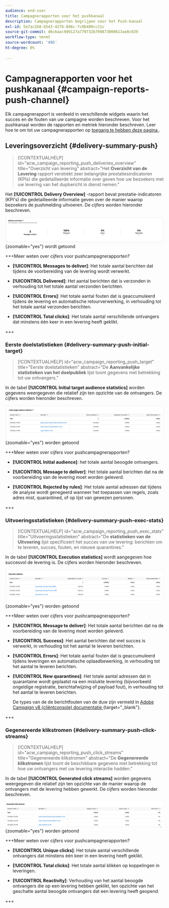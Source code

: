 ```yaml
---
audience: end-user
title: Campagnerapporten voor het pushkanaal
description: Campagnerapporten begrijpen voor het Push-kanaal
exl-id: 5e7ac2b8-b543-427b-846c-7c0b489cc21c
source-git-commit: d6c6aac9d9127a770732b709873008613ae8c639
workflow-type: tm+mt
source-wordcount: '495'
ht-degree: 0%

---
```


# Campagnerapporten voor het pushkanaal {#campaign-reports-push-channel}

Elk campagnerapport is verdeeld in verschillende widgets waarin het succes en de fouten van uw campagne worden beschreven. Voor het pushkanaal worden de rapporten en metriek hieronder beschreven. Leer hoe te om tot uw campagnerapporten op [ toegang te hebben deze pagina ](campaign-reports.md).

## Leveringsoverzicht {#delivery-summary-push}

>[!CONTEXTUALHELP]
>id="acw_campaign_reporting_push_deliveries_overview"
>title="Overzicht van levering"
>abstract="Het **Overzicht van de Levering** rapport verstrekt zeer belangrijke prestatiesindicatoren (KPIs) die gedetailleerde informatie over geven hoe uw bezoekers met uw levering van het dupbericht in dienst nemen."

Het **[!UICONTROL Delivery Overview]** -rapport bevat prestatie-indicatoren (KPI&#39;s) die gedetailleerde informatie geven over de manier waarop bezoekers de pushmelding uitvoeren. De cijfers worden hieronder beschreven.

![ Summiere metriek van de Levering die in het rapport van het Overzicht van de Levering ](assets/campaign-reporting-push-summary.png){zoomable="yes"} wordt getoond

+++Meer weten over cijfers voor pushcampagnerapporten?

* **[!UICONTROL Messages to deliver]**: Het totale aantal berichten dat tijdens de voorbereiding van de levering wordt verwerkt.

* **[!UICONTROL Delivered]**: Het aantal berichten dat is verzonden in verhouding tot het totale aantal verzonden berichten.

* **[!UICONTROL Errors]**: Het totale aantal fouten dat is geaccumuleerd tijdens de levering en automatische retourverwerking, in verhouding tot het totale aantal verzonden berichten.

* **[!UICONTROL Total clicks]**: Het totale aantal verschillende ontvangers dat minstens één keer in een levering heeft geklikt.

+++

### Eerste doelstatistieken {#delivery-summary-push-initial-target}

>[!CONTEXTUALHELP]
>id="acw_campaign_reporting_push_target"
>title="Eerste doelstatistieken"
>abstract="De **Aanvankelijke statistieken van het doelpubliek** lijst toont gegevens met betrekking tot uw ontvangers."

In de tabel **[!UICONTROL Initial target audience statistics]** worden gegevens weergegeven die relatief zijn ten opzichte van de ontvangers. De cijfers worden hieronder beschreven.

![ Aanvankelijke statistieken van het doelpubliek die in het rapport ](assets/campaign-reporting-push-target.png){zoomable="yes"} worden getoond

+++Meer weten over cijfers voor pushcampagnerapporten?

* **[!UICONTROL Initial audience]**: het totale aantal beoogde ontvangers.

* **[!UICONTROL Message to deliver]**: Het totale aantal berichten dat na de voorbereiding van de levering moet worden geleverd.

* **[!UICONTROL Rejected by rules]**: Het totale aantal adressen dat tijdens de analyse wordt genegeerd wanneer het toepassen van regels, zoals adres mist, quarantined, of op lijst van gewezen personen.

+++

### Uitvoeringsstatistieken {#delivery-summary-push-exec-stats}

>[!CONTEXTUALHELP]
>id="acw_campaign_reporting_push_exec_stats"
>title="Uitvoeringsstatistieken"
>abstract="De **statistieken van de Uitvoering** lijst specificeert het succes van uw levering: berichten om te leveren, succes, fouten, en nieuwe quarantines."

In de tabel **[!UICONTROL Execution statistics]** wordt aangegeven hoe succesvol de levering is. De cijfers worden hieronder beschreven.

![ statistieken van de Uitvoering die in het rapport ](assets/campaign-reporting-push-exec.png){zoomable="yes"} worden getoond

+++Meer weten over cijfers voor pushcampagnerapporten?

* **[!UICONTROL Message to deliver]**: Het totale aantal berichten dat na de voorbereiding van de levering moet worden geleverd.

* **[!UICONTROL Success]**: Het aantal berichten dat met succes is verwerkt, in verhouding tot het aantal te leveren berichten.

* **[!UICONTROL Errors]**: Het totale aantal fouten dat is geaccumuleerd tijdens leveringen en automatische oplaadbewerking, in verhouding tot het aantal te leveren berichten.

* **[!UICONTROL New quarantines]**: Het totale aantal adressen dat in quarantaine wordt geplaatst na een mislukte levering (bijvoorbeeld ongeldige registratie, berichtafwijzing of payload fout), in verhouding tot het aantal te leveren berichten.

  De types van de de berichtfouten van de duw zijn vermeld in [ Adobe Campaign v8 (cliëntconsole) documentatie ](https://experienceleague.adobe.com/docs/campaign/campaign-v8/send/failures/delivery-failures.html#push-error-types) {target="_blank"}.

+++

### Gegenereerde klikstromen {#delivery-summary-push-click-streams}

>[!CONTEXTUALHELP]
>id="acw_campaign_reporting_push_click_streams"
>title="Gegenereerde klikstromen"
>abstract="De **Gegenereerde klikstromen** lijst toont de beschikbare gegevens met betrekking tot hoe uw ontvangers met uw levering interactie hadden."

In de tabel **[!UICONTROL Generated click streams]** worden gegevens weergegeven die relatief zijn ten opzichte van de manier waarop de ontvangers met de levering hebben gewerkt. De cijfers worden hieronder beschreven.

![ Gegenereerde klikstromen die in het rapport ](assets/campaign-reporting-push-clicks.png){zoomable="yes"} worden getoond

+++Meer weten over cijfers voor pushcampagnerapporten?

* **[!UICONTROL Unique clicks]**: Het totale aantal verschillende ontvangers dat minstens één keer in een levering heeft geklikt.

* **[!UICONTROL Total clicks]**: Het totale aantal klikken op koppelingen in leveringen.

* **[!UICONTROL Reactivity]**: Verhouding van het aantal beoogde ontvangers die op een levering hebben geklikt, ten opzichte van het geschatte aantal beoogde ontvangers dat een levering heeft geopend.

+++